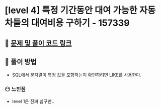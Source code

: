 # [level 4] 특정 기간동안 대여 가능한 자동차들의 대여비용 구하기 - 157339

## 📍 [문제 및 풀이 코드 링크](https://github.com/Jinyshin/Algorithm/tree/fb88dc5abfcc7340ca0ffbbbee2471cacdd3ca7b/%ED%94%84%EB%A1%9C%EA%B7%B8%EB%9E%98%EB%A8%B8%EC%8A%A4/4/157339.%E2%80%85%ED%8A%B9%EC%A0%95%E2%80%85%EA%B8%B0%EA%B0%84%EB%8F%99%EC%95%88%E2%80%85%EB%8C%80%EC%97%AC%E2%80%85%EA%B0%80%EB%8A%A5%ED%95%9C%E2%80%85%EC%9E%90%EB%8F%99%EC%B0%A8%EB%93%A4%EC%9D%98%E2%80%85%EB%8C%80%EC%97%AC%EB%B9%84%EC%9A%A9%E2%80%85%EA%B5%AC%ED%95%98%EA%B8%B0)

## 📍 풀이 방법

- SQL에서 문자열이 특정 값을 포함하는지 확인하려면 LIKE를 사용한다.

### 😶 느낀점

- level 1은 진짜 쉽구만..
